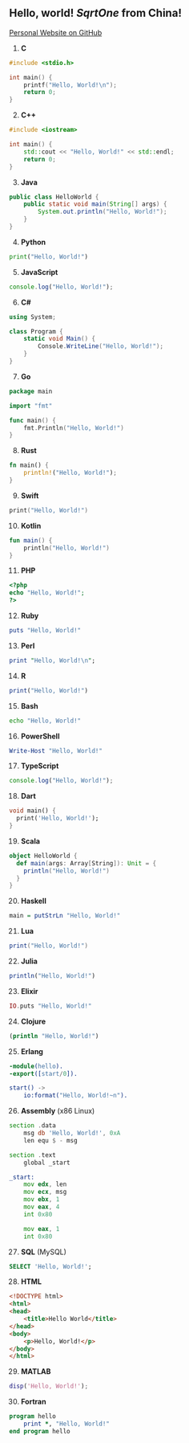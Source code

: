 ## Hello, world! ***SqrtOne*** from China!

[Personal Website on GitHub](sqrtone.github.io)

1. **C**
```c
#include <stdio.h>

int main() {
    printf("Hello, World!\n");
    return 0;
}
```

2. **C++**
```cpp
#include <iostream>

int main() {
    std::cout << "Hello, World!" << std::endl;
    return 0;
}
```

3. **Java**
```java
public class HelloWorld {
    public static void main(String[] args) {
        System.out.println("Hello, World!");
    }
}
```

4. **Python**
```python
print("Hello, World!")
```

5. **JavaScript**
```javascript
console.log("Hello, World!");
```

6. **C#**
```csharp
using System;

class Program {
    static void Main() {
        Console.WriteLine("Hello, World!");
    }
}
```

7. **Go**
```go
package main

import "fmt"

func main() {
    fmt.Println("Hello, World!")
}
```

8. **Rust**
```rust
fn main() {
    println!("Hello, World!");
}
```

9. **Swift**
```swift
print("Hello, World!")
```

10. **Kotlin**
```kotlin
fun main() {
    println("Hello, World!")
}
```

11. **PHP**
```php
<?php
echo "Hello, World!";
?>
```

12. **Ruby**
```ruby
puts "Hello, World!"
```

13. **Perl**
```perl
print "Hello, World!\n";
```

14. **R**
```r
print("Hello, World!")
```

15. **Bash**
```bash
echo "Hello, World!"
```

16. **PowerShell**
```powershell
Write-Host "Hello, World!"
```

17. **TypeScript**
```typescript
console.log("Hello, World!");
```

18. **Dart**
```dart
void main() {
  print('Hello, World!');
}
```

19. **Scala**
```scala
object HelloWorld {
  def main(args: Array[String]): Unit = {
    println("Hello, World!")
  }
}
```

20. **Haskell**
```haskell
main = putStrLn "Hello, World!"
```

21. **Lua**
```lua
print("Hello, World!")
```

22. **Julia**
```julia
println("Hello, World!")
```

23. **Elixir**
```elixir
IO.puts "Hello, World!"
```

24. **Clojure**
```clojure
(println "Hello, World!")
```

25. **Erlang**
```erlang
-module(hello).
-export([start/0]).

start() ->
    io:format("Hello, World!~n").
```

26. **Assembly** (x86 Linux)
```asm
section .data
    msg db 'Hello, World!', 0xA
    len equ $ - msg

section .text
    global _start

_start:
    mov edx, len
    mov ecx, msg
    mov ebx, 1
    mov eax, 4
    int 0x80

    mov eax, 1
    int 0x80
```

27. **SQL** (MySQL)
```sql
SELECT 'Hello, World!';
```

28. **HTML**
```html
<!DOCTYPE html>
<html>
<head>
    <title>Hello World</title>
</head>
<body>
    <p>Hello, World!</p>
</body>
</html>
```

29. **MATLAB**
```matlab
disp('Hello, World!');
```

30. **Fortran**
```fortran
program hello
    print *, "Hello, World!"
end program hello
```
